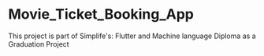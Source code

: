 # Movie_Ticket_Booking_App
This project is part of Simplife's: Flutter and Machine language Diploma as a Graduation Project
